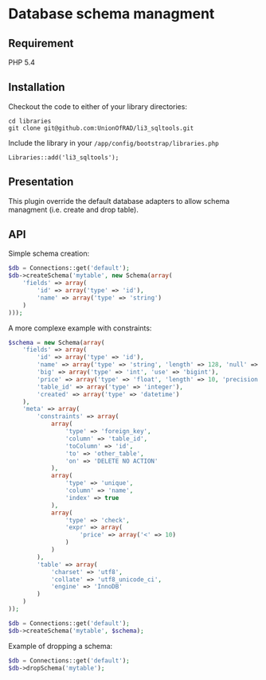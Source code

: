 # Database schema managment

## Requirement

PHP 5.4

## Installation

Checkout the code to either of your library directories:

```
cd libraries
git clone git@github.com:UnionOfRAD/li3_sqltools.git
```

Include the library in your `/app/config/bootstrap/libraries.php`

	Libraries::add('li3_sqltools');

## Presentation

This plugin override the default database adapters to allow schema managment (i.e. create and drop table).

## API

Simple schema creation:

```php
$db = Connections::get('default');
$db->createSchema('mytable', new Schema(array(
	'fields' => array(
		'id' => array('type' => 'id'),
		'name' => array('type' => 'string')
	)
)));
```
A more complexe example with constraints:

```php
$schema = new Schema(array(
	'fields' => array(
		'id' => array('type' => 'id'),
		'name' => array('type' => 'string', 'length' => 128, 'null' => true),
		'big' => array('type' => 'int', 'use' => 'bigint'),
		'price' => array('type' => 'float', 'length' => 10, 'precision' => 2),
		'table_id' => array('type' => 'integer'),
		'created' => array('type' => 'datetime')
	),
	'meta' => array(
		'constraints' => array(
			array(
				'type' => 'foreign_key',
				'column' => 'table_id',
				'toColumn' => 'id',
				'to' => 'other_table',
				'on' => 'DELETE NO ACTION'
			),
			array(
				'type' => 'unique',
				'column' => 'name',
				'index' => true
			),
			array(
				'type' => 'check',
				'expr' => array(
					'price' => array('<' => 10)
				)
			)
		),
		'table' => array(
			'charset' => 'utf8',
			'collate' => 'utf8_unicode_ci',
			'engine' => 'InnoDB'
		)
	)
));

$db = Connections::get('default');
$db->createSchema('mytable', $schema);
```

Example of dropping a schema:

```php
$db = Connections::get('default');
$db->dropSchema('mytable');
```